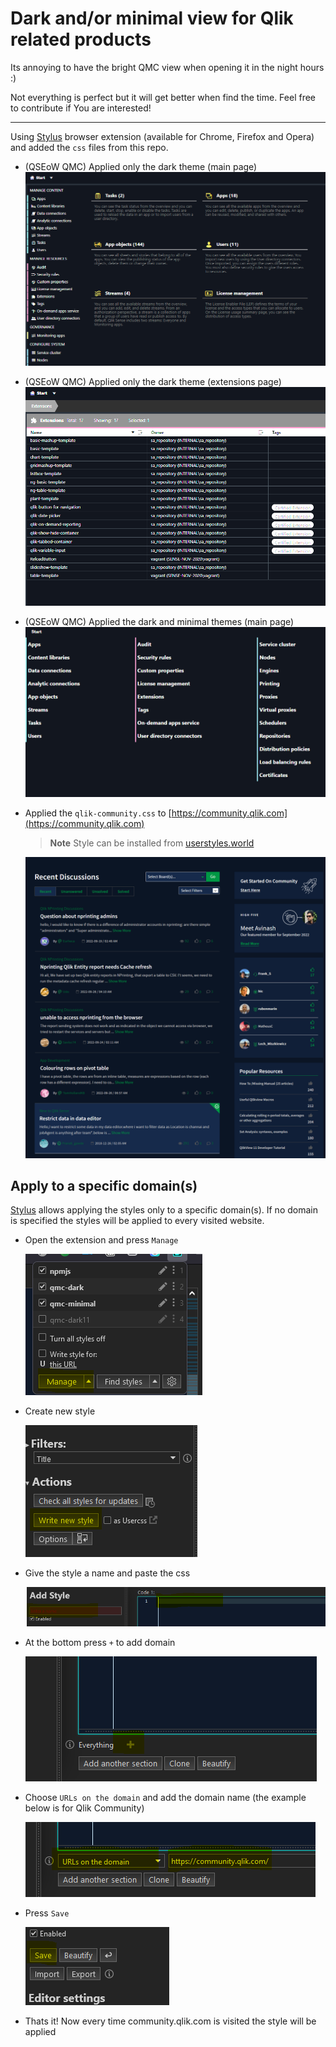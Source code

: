 # Dark and/or minimal view for Qlik related products

Its annoying to have the bright QMC view when opening it in the night hours :)

Not everything is perfect but it will get better when find the time. Feel free to contribute if You are interested!

---

Using [Stylus](https://chrome.google.com/webstore/detail/stylus/clngdbkpkpeebahjckkjfobafhncgmne) browser extension (available for Chrome, Firefox and Opera) and added the `css` files from this repo.

- (QSEoW QMC) Applied only the dark theme (main page)
  ![dark-main](./screenshots/dark-no-minimal.PNG)

- (QSEoW QMC) Applied only the dark theme (extensions page)
  ![dark-main-extensions](./screenshots/dark-no-minimal-extensions.PNG)

- (QSEoW QMC) Applied the dark and minimal themes (main page)
  ![dark-and-minimal-main](./screenshots/dark-minimal.PNG)

- Applied the `qlik-community.css` to [https://community.qlik.com](https://community.qlik.com)

  > **Note**
  > Style can be installed from [userstyles.world](https://userstyles.world/style/6686/qlik-community-dark-theme)

  ![dark-and-minimal-main](./screenshots/community-dark.png)

## Apply to a specific domain(s)

[Stylus](https://chrome.google.com/webstore/detail/stylus/clngdbkpkpeebahjckkjfobafhncgmne) allows applying the styles only to a specific domain(s). If no domain is specified the styles will be applied to every visited website.

- Open the extension and press `Manage`

  ![Manage 1](./screenshots/manage-1.png)

- Create new style

  ![Manage 2](./screenshots/manage-2.png)

- Give the style a name and paste the css

  ![Manage 3](./screenshots/manage-3.png)

- At the bottom press `+` to add domain

  ![Manage 4](./screenshots/manage-4.png)

- Choose `URLs on the domain` and add the domain name (the example below is for Qlik Community)

  ![Manage 5](./screenshots/manage-5.png)

- Press `Save`

  ![Manage 6](./screenshots/manage-6.png)

- Thats it! Now every time community.qlik.com is visited the style will be applied
